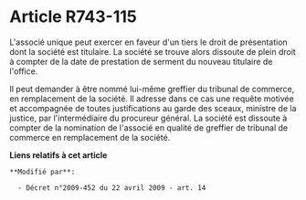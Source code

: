 # Article R743-115

L'associé unique peut exercer en faveur d'un tiers le droit de présentation dont la société est titulaire. La société se
trouve alors dissoute de plein droit à compter de la date de prestation de serment du nouveau titulaire de l'office. 

Il peut demander à être nommé lui-même greffier du tribunal de commerce, en remplacement de la société. Il adresse dans ce
cas une requête motivée et accompagnée de toutes justifications au garde des sceaux, ministre de la justice, par
l'intermédiaire du procureur  général. La société est dissoute à compter de la nomination de l'associé en qualité de greffier
de tribunal de commerce en remplacement de la société.

**Liens relatifs à cet article**

	**Modifié par**:

	  - Décret n°2009-452 du 22 avril 2009 - art. 14
